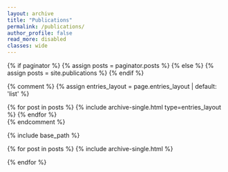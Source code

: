 ```yaml
---
layout: archive
title: "Publications"
permalink: /publications/
author_profile: false
read_more: disabled
classes: wide
---
```


{% if paginator %}
  {% assign posts = paginator.posts %}
{% else %}
  {% assign posts = site.publications %}
{% endif %}

{% comment %}
{% assign entries_layout = page.entries_layout | default: 'list' %}
<div class="entries-{{ entries_layout }}">
  {% for post in posts %}
    {% include archive-single.html type=entries_layout %}
  {% endfor %}
</div>
{% endcomment %}

{% include base_path %}

{% for post in posts %}
  {% include archive-single.html %}
  <p></p>
{% endfor %}
